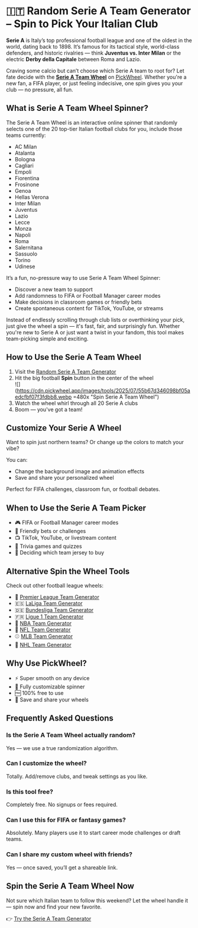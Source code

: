 # 🇮🇹 Random Serie A Team Generator – Spin to Pick Your Italian Club

**Serie A** is Italy’s top professional football league and one of the oldest in the world, dating back to 1898. It’s famous for its tactical style, world-class defenders, and historic rivalries — think **Juventus vs. Inter Milan** or the electric **Derby della Capitale** between Roma and Lazio.

Craving some calcio but can’t choose which Serie A team to root for? Let fate decide with the **[Serie A Team Wheel](https://pickwheel.app/tools/random-serie-a-team-generator)** on [PickWheel](https://pickwheel.app). Whether you're a new fan, a FIFA player, or just feeling indecisive, one spin gives you your club — no pressure, all fun.

## What is Serie A Team Wheel Spinner?

The Serie A Team Wheel is an interactive online spinner that randomly selects one of the 20 top-tier Italian football clubs for you, include those teams currently:

- AC Milan
- Atalanta
- Bologna
- Cagliari
- Empoli
- Fiorentina
- Frosinone
- Genoa
- Hellas Verona
- Inter Milan
- Juventus
- Lazio
- Lecce
- Monza
- Napoli
- Roma
- Salernitana
- Sassuolo
- Torino
- Udinese

It’s a fun, no-pressure way to use Serie A Team Wheel Spinner:

- Discover a new team to support
- Add randomness to FIFA or Football Manager career modes
- Make decisions in classroom games or friendly bets
- Create spontaneous content for TikTok, YouTube, or streams

Instead of endlessly scrolling through club lists or overthinking your pick, just give the wheel a spin — it's fast, fair, and surprisingly fun. Whether you're new to Serie A or just want a twist in your fandom, this tool makes team-picking simple and exciting.

## How to Use the Serie A Team Wheel

1. Visit the [Random Serie A Team Generator](https://pickwheel.app/tools/random-serie-a-team-generator)
2. Hit the big football **Spin** button in the center of the wheel  
   ![](https://cdn.pickwheel.app/images/tools/2025/07/55b67d346098bf05aedcfbf07f3fdbb8.webp =480x "Spin Serie A Team Wheel")
3. Watch the wheel whirl through all 20 Serie A clubs
4. Boom — you've got a team!

## Customize Your Serie A Wheel

Want to spin just northern teams? Or change up the colors to match your vibe?

You can:

- Change the background image and animation effects
- Save and share your personalized wheel

Perfect for FIFA challenges, classroom fun, or football debates.

## When to Use the Serie A Team Picker

- 🎮 FIFA or Football Manager career modes
- 🤝 Friendly bets or challenges
- 📺 TikTok, YouTube, or livestream content
- 🧠 Trivia games and quizzes
- 🎁 Deciding which team jersey to buy

## Alternative Spin the Wheel Tools

Check out other football league wheels:

- 🏴 [Premier League Team Generator](/tools/random-premier-league-team-generator)
- 🇪🇸 [LaLiga Team Generator](/tools/random-laliga-team-generator)
- 🇩🇪 [Bundesliga Team Generator](/tools/random-bundesliga-team-generator)
- 🇫🇷 [Ligue 1 Team Generator](/tools/random-ligue-1-team-generator)
- 🏀 [NBA Team Generator](/tools/random-nba-team-generator)
- 🏈 [NFL Team Generator](/tools/random-nfl-team-generator)
- ⚾ [MLB Team Generator](/tools/random-mlb-team-generator)
- 🏒 [NHL Team Generator](/tools/random-nhl-team-generator)

## Why Use PickWheel?

- ⚡ Super smooth on any device
- 🎨 Fully customizable spinner
- 🆓 100% free to use
- 💾 Save and share your wheels

## Frequently Asked Questions

### Is the Serie A Team Wheel actually random?

Yes — we use a true randomization algorithm.

### Can I customize the wheel?

Totally. Add/remove clubs, and tweak settings as you like.

### Is this tool free?

Completely free. No signups or fees required.

### Can I use this for FIFA or fantasy games?

Absolutely. Many players use it to start career mode challenges or draft teams.

### Can I share my custom wheel with friends?

Yes — once saved, you’ll get a shareable link.

## Spin the Serie A Team Wheel Now

Not sure which Italian team to follow this weekend? Let the wheel handle it — spin now and find your new favorite.

👉 [Try the Serie A Team Generator](https://pickwheel.app/tools/random-serie-a-team-generator)
